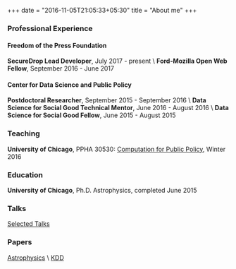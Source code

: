 +++
date = "2016-11-05T21:05:33+05:30"
title = "About me"
+++

### Professional Experience

#### Freedom of the Press Foundation

**SecureDrop Lead Developer**, July 2017 - present \\
**Ford-Mozilla Open Web Fellow**, September 2016 - June 2017

#### Center for Data Science and Public Policy

**Postdoctoral Researcher**, September 2015 - September 2016 \\
**Data Science for Social Good Technical Mentor**, June 2016 - August 2016 \\
**Data Science for Social Good Fellow**, June 2015 - August 2015

### Teaching

**University of Chicago**, PPHA 30530: [Computation for Public Policy](https://computationforpolicy.github.io/), Winter 2016

### Education

**University of Chicago**, Ph.D. Astrophysics, completed June 2015

### Talks

[Selected Talks](https://speakerdeck.com/redshiftzero)

### Papers

[Astrophysics](https://arxiv.org/find/all/1/all:+Helsby/0/1/0/all/0/1) \\
[KDD](http://www.kdd.org/kdd2016/subtopic/view/identifying-police-officers-at-risk-of-adverse-events)
